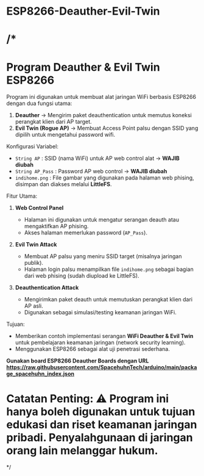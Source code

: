 # ESP8266-Deauther-Evil-Twin

/*
=====================================================================
Program Deauther & Evil Twin ESP8266
=====================================================================


Program ini digunakan untuk membuat alat jaringan WiFi berbasis ESP8266 
dengan dua fungsi utama: 
1. **Deauther** → Mengirim paket deauthentication untuk memutus koneksi 
   perangkat klien dari AP target.  
2. **Evil Twin (Rogue AP)** → Membuat Access Point palsu dengan SSID 
   yang dipilih untuk mengetahui password wifi.

Konfigurasi Variabel:
- `String AP`       : SSID (nama WiFi) untuk AP web control alat → **WAJIB diubah**    
- `String AP_Pass`  : Password AP web control → **WAJIB diubah**   
- `indihome.png`    : File gambar yang digunakan pada halaman web phising, 
  disimpan dan diakses melalui **LittleFS**.  

Fitur Utama:
1. **Web Control Panel**
   - Halaman ini digunakan untuk mengatur serangan deauth atau mengaktifkan 
     AP phising.  
   - Akses halaman memerlukan password (`AP_Pass`).  

2. **Evil Twin Attack**
   - Membuat AP palsu yang meniru SSID target (misalnya jaringan publik).  
   - Halaman login palsu menampilkan file `indihome.png` sebagai bagian dari 
     web phising (sudah diupload ke LittleFS).  

3. **Deauthentication Attack**
   - Mengirimkan paket deauth untuk memutuskan perangkat klien dari AP asli.  
   - Digunakan sebagai simulasi/testing keamanan jaringan WiFi.  

Tujuan:
- Memberikan contoh implementasi serangan **WiFi Deauther & Evil Twin** 
  untuk pembelajaran keamanan jaringan (network security learning).  
- Menggunakan ESP8266 sebagai alat uji penetrasi sederhana.  

**Gunakan board ESP8266 Deauther Boards dengan URL https://raw.githubusercontent.com/SpacehuhnTech/arduino/main/package_spacehuhn_index.json**

Catatan Penting:
⚠️ Program ini hanya boleh digunakan untuk tujuan edukasi dan riset 
keamanan jaringan pribadi. Penyalahgunaan di jaringan orang lain 
melanggar hukum.  
=====================================================================
*/
